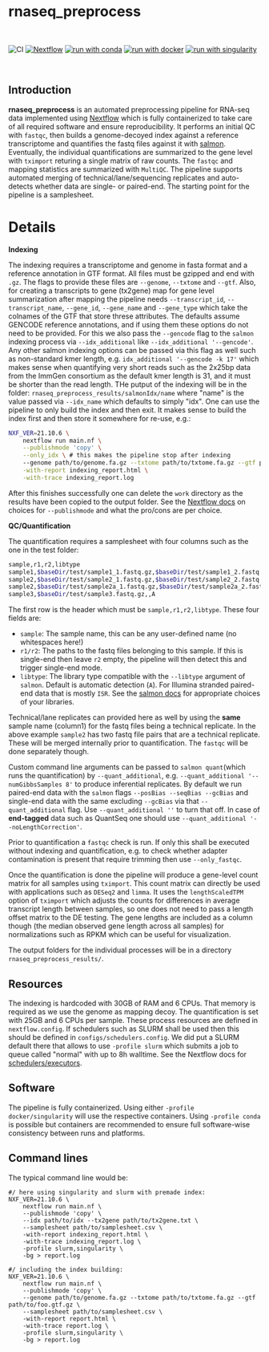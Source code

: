 # rnaseq_preprocess

<br>

![CI](https://github.com/ATpoint/sc_preprocess/actions/workflows/CI.yml/badge.svg)
[![Nextflow](https://img.shields.io/badge/nextflow%20DSL2-%E2%89%A521.10.6-23aa62.svg?labelColor=000000)](https://www.nextflow.io/)
[![run with conda](http://img.shields.io/badge/run%20with-conda-3EB049?labelColor=000000&logo=anaconda)](https://docs.conda.io/en/latest/)
[![run with docker](https://img.shields.io/badge/run%20with-docker-0db7ed?labelColor=000000&logo=docker)](https://www.docker.com/)
[![run with singularity](https://img.shields.io/badge/run%20with-singularity-1d355c.svg?labelColor=000000)](https://sylabs.io/docs/)

<br>

## Introduction

**rnaseq_preprocess** is an automated preprocessing pipeline for RNA-seq data implemented using [Nextflow](https://www.nextflow.io/) which is fully containerized to take care of all required software and ensure reproducibility. It performs an initial QC with `fastqc`, then builds a genome-decoyed index against a reference transcriptome and quantifies the fastq files against it with [salmon](https://salmon.readthedocs.io/en/latest/salmon.html). Eventually, the individual quantifications are summarized to the gene level with `tximport` returing a single matrix of raw counts. The `fastqc` and mapping statistics are summarized with `MultiQC`. The pipeline supports automated merging of technical/lane/sequencing replicates and auto-detects whether data are single- or paired-end. The starting point for the pipeline is a samplesheet.

# Details

**Indexing**<br>

The indexing requires a transcriptome and genome in fasta format and a reference annotation in GTF format. All files must be gzipped and end with `.gz`. The flags to provide these files are `--genome`, `--txtome` and `--gtf`. Also, for creating a transcripts to gene (tx2gene) map for gene level summarization after mapping the pipeline needs `--transcript_id`, `--transcript_name`, `--gene_id`, `--gene_name` and `--gene_type` which take the colnames of the GTF that store threse attributes. The defaults assume GENCODE reference annotations, and if using them these options do not need to be provided. For this we also pass the `--gencode` flag to the `salmon` indexing process via `--idx_additional` like `--idx_additional '--gencode'`. Any other salmon indexing options can be passed via this flag as well such as non-standard kmer length, e.g. `idx_additional '--gencode -k 17'` which makes sense when quantifying very short reads such as the 2x25bp data from the ImmGen consortium as the default kmer length is 31, and it must be shorter than the read length. THe putput of the indexing will be in the folder:
`rnaseq_preprocess_results/salmonIdx/name` where "name" is the value passed via `--idx_name` which defaults to simply "idx". One can use the pipeline to only build the index and then exit. It makes sense to build the index first and then store it somewhere for re-use, e.g.:

```bash
NXF_VER=21.10.6 \
    nextflow run main.nf \
    --publishmode 'copy' \
    --only_idx \ # this makes the pipeline stop after indexing
    --genome path/to/genome.fa.gz --txtome path/to/txtome.fa.gz --gtf path/to/foo.gtf.gz \
    -with-report indexing_report.html \
    -with-trace indexing_report.log
```

After this finishes successfully one can delete the `work` directory as the results have been copied to the output folder. See the [Nextflow docs](https://www.nextflow.io/docs/latest/process.html#publishdir) on choices for `--publishmode` and what the pro/cons are per choice.

**QC/Quantification**

The quantification requires a samplesheet with four columns such as the one in the test folder:

```bash
sample,r1,r2,libtype
sample1,$baseDir/test/sample1_1.fastq.gz,$baseDir/test/sample1_2.fastq.gz,A
sample2,$baseDir/test/sample2_1.fastq.gz,$baseDir/test/sample2_2.fastq.gz,A
sample2,$baseDir/test/sample2a_1.fastq.gz,$baseDir/test/sample2a_2.fastq.gz,A
sample3,$baseDir/test/sample3.fastq.gz,,A
```

The first row is the header which must be `sample,r1,r2,libtype`. These four fields are:
- `sample`: The sample name, this can be any user-defined name (no whitespaces here!)    
- `r1/r2`: The paths to the fastq files belonging to this sample. If this is single-end then leave `r2` empty, the pipeline will then detect this and trigger single-end mode.
- `libtype`: The library type compatible with the `--libtype` argument of `salmon`. Default is automatic detection (`A`). For Illumina stranded paired-end data that is mostly `ISR`. See the [salmon docs](https://salmon.readthedocs.io/en/latest/library_type.html) for appropriate choices of your libraries. 

Technical/lane replicates can provided here as well by using the **same** sample name (column1) for the fastq files being a technical replicate. In the above example `sample2` has two fastq file pairs that are a technical replicate. These will be merged internally prior to quantification. The `fastqc` will be done separately though. 

Custom command line arguments can be passed to `salmon quant`(which runs the quantification) by `--quant_additional`, e.g. `--quant_additional '--numGibbsSamples 8'` to produce inferential replicates. By default we run paired-end data with the `salmon` flags `--posBias --seqBias --gcBias` and single-end data with the same excluding `--gcBias` via that `--quant_additional` flag. Use `--quant_additional ''` to turn that off. In case of **end-tagged** data such as QuantSeq one should use `--quant_additional '--noLengthCorrection'`.

Prior to quantification a `fastqc` check is run. If only this shall be executed without indexing and quantification, e.g. to check whether adapter contamination is present that require trimming then use `--only_fastqc`.

Once the quantification is done the pipeline will produce a gene-level count matrix for all samples using `tximport`. This count matrix can directly be used with applications such as `DESeq2` and `limma`. It uses the `lengthScaledTPM` option of `tximport` which adjusts the counts for differences in average transcript length between samples, so one does not need to pass a length offset matrix to the DE testing. The gene lengths are included as a column though (the median observed gene length across all samples) for normalizations such as RPKM which can be useful for visualization.

The output folders for the individual processes will be in a directory `rnaseq_preprocess_results/`.

## Resources

The indexing is hardcoded with 30GB of RAM and 6 CPUs. That memory is required as we use the genome as mapping decoy. The quantification is set with 25GB and 6 CPUs per sample. These process resources are defined in `nextflow.config`. If schedulers such as SLURM shall be used then this should be defined in `configs/schedulers.config`. We did put a SLURM default there that allows to use `-profile slurm` which submits a job to queue called "normal" with up to 8h walltime. See the Nextflow docs for [schedulers/executors](https://www.nextflow.io/docs/latest/executor.html). 

## Software

The pipeline is fully containerized. Using either `-profile docker/singularity` will use the respective containers. Using `-profile conda` is possible but containers are recommended to ensure full software-wise consistency between runs and platforms.

## Command lines

The typical command line would be:

```
#/ here using singularity and slurm with premade index:
NXF_VER=21.10.6 \
    nextflow run main.nf \
    --publishmode 'copy' \
    --idx path/to/idx --tx2gene path/to/tx2gene.txt \
    --samplesheet path/to/samplesheet.csv \
    -with-report indexing_report.html \
    -with-trace indexing_report.log \
    -profile slurm,singularity \
    -bg > report.log

#/ including the index building:
NXF_VER=21.10.6 \
    nextflow run main.nf \
    --publishmode 'copy' \
    --genome path/to/genome.fa.gz --txtome path/to/txtome.fa.gz --gtf path/to/foo.gtf.gz \
    --samplesheet path/to/samplesheet.csv \
    -with-report report.html \
    -with-trace report.log \
    -profile slurm,singularity \
    -bg > report.log
    
```    
